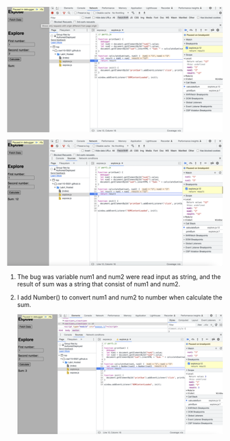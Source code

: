 ![calculate sum](./result-calculateSum.png)

![data type](./result-dataType.png)

1. The bug was variable num1 and num2 were read input as string, and the result of sum was a string that consist of num1 and num2.

2. I add Number() to convert num1 and num2 to number when calculate the sum.

    ![fix bug](./fix.png)